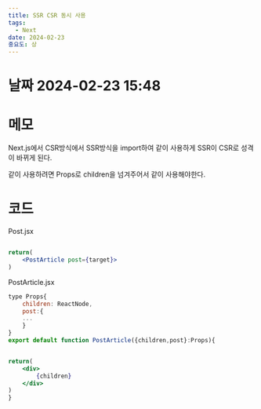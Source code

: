 ```yaml
---
title: SSR CSR 동시 사용
tags:
  - Next
date: 2024-02-23
중요도: 상
---
```

# 날짜  2024-02-23 15:48

# 메모
Next.js에서 CSR방식에서  SSR방식을 import하여 같이 사용하게 SSR이 CSR로 성격이 바뀌게 된다.

같이 사용하려면 Props로 children을 넘겨주어서 같이 사용해야한다.

# 코드
Post.jsx
```jsx

return(
	<PostArticle post={target}>
)
```

PostArticle.jsx
```jsx
type Props{
	children: ReactNode,
	post:{
	...
	}
}
export default function PostArticle({children,post}:Props){


return(
	<div>
		{children}
	</div>
)
}
```